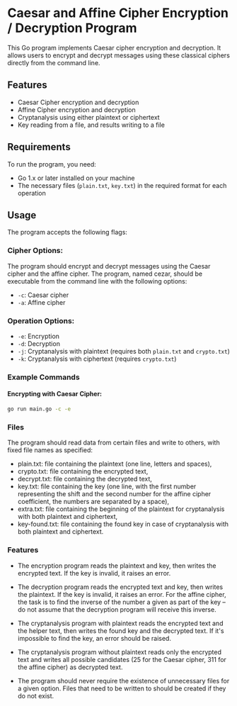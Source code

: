 

# Caesar and Affine  Cipher Encryption / Decryption Program
This Go program implements Caesar cipher encryption and decryption. It allows users to encrypt and decrypt messages using these classical ciphers directly from the command line.

## Features
- Caesar Cipher encryption and decryption
- Affine Cipher encryption and decryption
- Cryptanalysis using either plaintext or ciphertext
- Key reading from a file, and results writing to a file

## Requirements

To run the program, you need:

- Go 1.x or later installed on your machine
- The necessary files (`plain.txt`, `key.txt`) in the required format for each operation

## Usage

The program accepts the following flags:

### Cipher Options:
The program should encrypt and decrypt messages using the Caesar cipher and the affine cipher.
The program, named cezar, should be executable from the command line with the following options:

- `-c`: Caesar cipher
- `-a`: Affine cipher

### Operation Options:
- `-e`: Encryption
- `-d`: Decryption
- `-j`: Cryptanalysis with plaintext (requires both `plain.txt` and `crypto.txt`)
- `-k`: Cryptanalysis with ciphertext (requires `crypto.txt`)

### Example Commands

#### Encrypting with Caesar Cipher:

```bash
go run main.go -c -e
```

### Files
The program should read data from certain files and write to others, with fixed file names as specified:
- plain.txt: file containing the plaintext (one line, letters and spaces),
- crypto.txt: file containing the encrypted text,
- decrypt.txt: file containing the decrypted text,
- key.txt: file containing the key (one line, with the first number representing the shift and the second number for the affine cipher coefficient, the numbers are separated by a space),
- extra.txt: file containing the beginning of the plaintext for cryptanalysis with both plaintext and ciphertext,
- key-found.txt: file containing the found key in case of cryptanalysis with both plaintext and ciphertext.

### Features
- The encryption program reads the plaintext and key, then writes the encrypted text. If the key is invalid, it raises an error.

- The decryption program reads the encrypted text and key, then writes the plaintext. If the key is invalid, it raises an error. For the affine cipher, the task is to find the inverse of the number a given as part of the key – do not assume that the decryption program will receive this inverse.

- The cryptanalysis program with plaintext reads the encrypted text and the helper text, then writes the found key and the decrypted text. If it's impossible to find the key, an error should be raised.

- The cryptanalysis program without plaintext reads only the encrypted text and writes all possible candidates (25 for the Caesar cipher, 311 for the affine cipher) as decrypted text.

- The program should never require the existence of unnecessary files for a given option. Files that need to be written to should be created if they do not exist.
